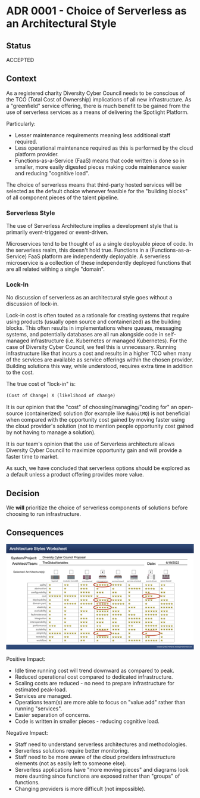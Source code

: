 # ADR 0001 - Choice of Serverless as an Architectural Style

## Status

ACCEPTED

## Context

As a registered charity Diversity Cyber Council needs to be conscious of the TCO (Total Cost of Ownership) implications of all new infrastructure. As a "greenfield" service offering, there is much benefit to be gained from the use of serverless services as a means of delivering the Spotlight Platform.

Particularly:

- Lesser maintenance requirements meaning less additional staff required.
- Less operational maintenance required as this is performed by the cloud platform provider.
- Functions-as-a-Service (FaaS) means that code written is done so in smaller, more easily digested pieces making code maintenance easier and reducing "cognitive load".

The choice of serverless means that third-party hosted services will be selected as the default choice whenever feasible for the "building blocks" of all component pieces of the talent pipeline.

### Serverless Style

The use of Serverless Architecture implies a development style that is primarily event-triggered or event-driven.

Microservices tend to be thought of as a single deployable piece of code. In the serverless realm, this doesn't hold true. Functions in a (Functions-as-a-Service) FaaS platform are independently deployable. A serverless microservice is a collection of these independently deployed functions that are all related withing a single "domain".

### Lock-In

No discussion of serverless as an architectural style goes without a discussion of lock-in.

Lock-in cost is often touted as a rationale for creating systems that require using products (usually open source and containerized) as the building blocks. This often results in implementations where queues, messaging systems, and potentially databases are all run alongside code in self-managed infrastructure (i.e. Kubernetes or managed Kubernetes). For the case of Diversity Cyber Council, we feel this is unnecessary. Running infrastructure like that incurs a cost and results in a higher TCO when many of the services are available as service offerings within the chosen provider. Building solutions this way, while understood, requires extra time in addition to the cost.

The true cost of "lock-in" is:

```diff
(Cost of Change) X (likelihood of change)
```

It is our opinion that the "cost" of choosing/managing/"coding for" an open-source (containerized) solution (for example like `RabbitMQ`) is not beneficial when compared with the opportunity cost gained by moving faster using the cloud provider's solution (not to mention people opportunity cost gained by not having to manage a solution).

It is our team's opinion that the use of Serverless architecture allows Diversity Cyber Council to maximize opportunity gain and will provide a faster time to market.

As such, we have concluded that serverless options should be explored as a default unless a product offering provides more value.

## Decision

We **will** prioritize the choice of serverless components of solutions before choosing to run infrastructure.

## Consequences

![Architecture Styles Worksheet](../docs/architecture-styles-worksheet.png)

Positive Impact:

- Idle time running cost will trend downward as compared to peak.
- Reduced operational cost compared to dedicated infrastructure.
- Scaling costs are reduced - no need to prepare infrastructure for estimated peak-load.
- Services are managed.
- Operations team(s) are more able to focus on "value add" rather than running "services".
- Easier separation of concerns.
- Code is written in smaller pieces - reducing cognitive load.

Negative Impact:

- Staff need to understand serverless architectures and methodologies.
- Serverless solutions require better monitoring.
- Staff need to be more aware of the cloud providers infrastructure elements (not as easily left to someone else).
- Serverless applications have "more moving pieces" and diagrams look more daunting since functions are exposed rather than "groups" of functions.
- Changing providers is more difficult (not impossible).
